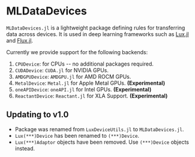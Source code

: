 # MLDataDevices

`MLDataDevices.jl` is a lightweight package defining rules for transferring data across
devices. It is used in deep learning frameworks such as [Lux.jl](https://lux.csail.mit.edu/) and [Flux.jl](https://fluxml.ai/).

Currently we provide support for the following backends:

1. `CPUDevice`: for CPUs -- no additional packages required.
2. `CUDADevice`: `CUDA.jl` for NVIDIA GPUs.
3. `AMDGPUDevice`: `AMDGPU.jl` for AMD ROCM GPUs.
4. `MetalDevice`: `Metal.jl` for Apple Metal GPUs. **(Experimental)**
5. `oneAPIDevice`: `oneAPI.jl` for Intel GPUs. **(Experimental)**
6. `ReactantDevice`: `Reactant.jl` for XLA Support. **(Experimental)**

## Updating to v1.0

  * Package was renamed from `LuxDeviceUtils.jl` to `MLDataDevices.jl`.
  * `Lux(***)Device` has been renamed to `(***)Device`.
  * `Lux(***)Adaptor` objects have been removed. Use `(***)Device` objects instead.
